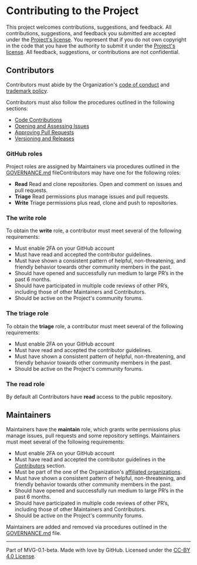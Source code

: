 # Contributing to the Project

This project welcomes contributions, suggestions, and feedback. All contributions, suggestions, and feedback you submitted are accepted under the [Project's license](./LICENSE.md). You represent that if you do not own copyright in the code that you have the authority to submit it under the [Project's license](./LICENSE.md). All feedback, suggestions, or contributions are not confidential.

## Contributors

Contributors must abide by the Organization's [code of conduct](https://github.com/MixedRealityToolkit/MixedRealityToolkit-MVG/blob/main/org-docs/CODE-OF-CONDUCT.md) and [trademark policy](https://github.com/MixedRealityToolkit/MixedRealityToolkit-MVG/blob/main/org-docs/TRADEMARKS.md).

Contributors must also follow the procedures outlined in the following sections:

* [Code Contributions](contributions/code-contributions.md)
* [Opening and Assessing Issues](contributions/opening-and-assessing-issues.md)
* [Approving Pull Requests](contributions/merging-pull-requests.md)
* [Versioning and Releases](contributions/versioning-and-releases.md)

### GitHub roles

Project roles are assigned by Maintainers via procedures outlined in the [GOVERNANCE.md](../GOVERNANCE.md) fileContributors may have one for the following roles:

* **Read** Read and clone repositories. Open and comment on issues and pull requests.
* **Triage** Read permissions plus manage issues and pull requests.
* **Write** Triage permissions plus read, clone and push to repositories.

### The write role

To obtain the **write** role, a contributor must meet several of the following requirements:

* Must enable 2FA on your GitHub account
* Must have read and accepted the contributor guidelines.
* Must have shown a consistent pattern of helpful, non-threatening, and friendly behavior towards other community members in the past.
* Should have opened and successfully run medium to large PR’s in the past 6 months.
* Should have participated in multiple code reviews of other PR’s, including those of other Maintainers and Contributors.
* Should be active on the Project's community forums.

### The triage role

To obtain the **triage** role, a contributor must meet several of the following requirements:

* Must enable 2FA on your GitHub account
* Must have read and accepted the contributor guidelines.
* Must have shown a consistent pattern of helpful, non-threatening, and friendly behavior towards other community members in the past.
* Should be active on the Project's community forums.

### The read role

By default all Contributors have **read** access to the public repository.

## Maintainers

Maintainers have the **maintain** role, which grants write permissions plus manage issues, pull requests and some repository settings. Maintainers must meet several of the following requirements:

* Must enable 2FA on your GitHub account
* Must have read and accepted the contributor guidelines in the [Contributors](#contributors) section.
* Must be part of the one of the Organization's [affiliated organizations](https://github.com/MixedRealityToolkit/MixedRealityToolkit-MVG/blob/main/org-docs/STEERING-COMMITTEE.md).
* Must have shown a consistent pattern of helpful, non-threatening, and friendly behavior towards other community members in the past.
* Should have opened and successfully run medium to large PR’s in the past 6 months.
* Should have participated in multiple code reviews of other PR’s, including those of other Maintainers and Contributors.
* Should be active on the Project's community forums.

Maintainers are added and removed via procedures outlined in the [GOVERNANCE.md](./GOVERNANCE.md) file.

---
Part of MVG-0.1-beta.
Made with love by GitHub. Licensed under the [CC-BY 4.0 License](https://creativecommons.org/licenses/by-sa/4.0/).
